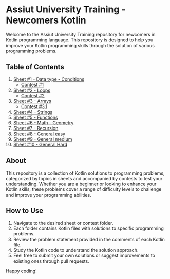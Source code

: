# Assiut University Training - Newcomers Kotlin

Welcome to the Assiut University Training repository for newcomers in Kotlin programming language. This repository is designed to help you improve your Kotlin programming skills through the solution of various programming problems.

## Table of Contents
1. [Sheet #1 - Data type - Conditions](1-Sheet#1(Datatype-Conditions)/)
   - [Contest #1](2-Contest%20#1/)
2. [Sheet #2 - Loops](3-Sheet%20#2%20(Loops)/)
   - [Contest #2](4-Contest%20#2/)
3. [Sheet #3 - Arrays](5-Sheet%20#3%20(Arrays)/)
   - [Contest #3.1](6-Contest%20#3.1/)
4. [Sheet #4 - Strings](7-Sheet%20#4%20(Strings)/)
5. [Sheet #5 - Functions](8-Sheet%20#5%20(Functions)/)
6. [Sheet #6 - Math - Geometry](9-Sheet%20#6%20(Math%20-%20Geometry)/)
7. [Sheet #7 - Recursion](10-Sheet%20#7%20(Recursion)/)
8. [Sheet #8 - General easy](11-Sheet%20#8%20(General%20easy)/)
9. [Sheet #9 - General medium](12-Sheet%20#9%20(General%20medium)/)
10. [Sheet #10 - General Hard](13-Sheet%20#10%20(General%20Hard)/)

## About
This repository is a collection of Kotlin solutions to programming problems, categorized by topics in sheets and accompanied by contests to test your understanding. Whether you are a beginner or looking to enhance your Kotlin skills, these problems cover a range of difficulty levels to challenge and improve your programming abilities.

## How to Use
1. Navigate to the desired sheet or contest folder.
2. Each folder contains Kotlin files with solutions to specific programming problems.
3. Review the problem statement provided in the comments of each Kotlin file.
4. Study the Kotlin code to understand the solution approach.
5. Feel free to submit your own solutions or suggest improvements to existing ones through pull requests.

Happy coding!